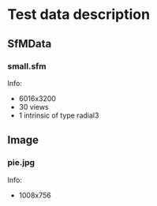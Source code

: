# Test data description

## SfMData

### small.sfm

Info:
- 6016x3200
- 30 views
- 1 intrinsic of type radial3

## Image

### pie.jpg

Info:
- 1008x756
